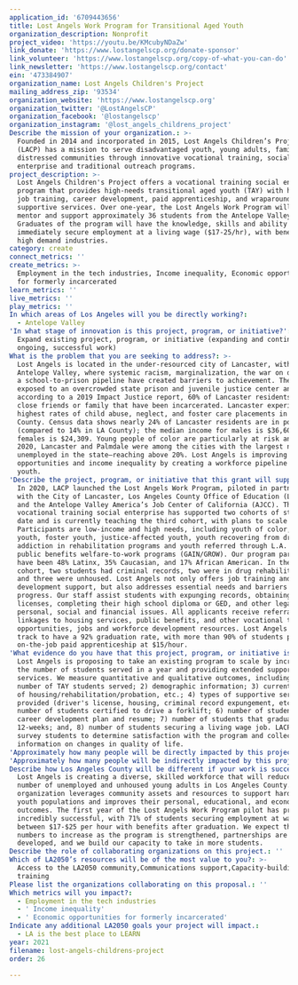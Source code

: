 ```yaml
---
application_id: '6709443656'
title: Lost Angels Work Program for Transitional Aged Youth
organization_description: Nonprofit
project_video: 'https://youtu.be/KMcubyNDaZw'
link_donate: 'https://www.lostangelscp.org/donate-sponsor'
link_volunteer: 'https://www.lostangelscp.org/copy-of-what-you-can-do'
link_newsletter: 'https://www.lostangelscp.org/contact'
ein: '473384907'
organization_name: Lost Angels Children's Project
mailing_address_zip: '93534'
organization_website: 'https://www.lostangelscp.org'
organization_twitter: '@LostAngelsCP'
organization_facebook: '@lostangelscp'
organization_instagram: '@lost_angels_childrens_project'
Describe the mission of your organization.: >-
  Founded in 2014 and incorporated in 2015, Lost Angels Children’s Project
  (LACP) has a mission to serve disadvantaged youth, young adults, families, and
  distressed communities through innovative vocational training, social
  enterprise and traditional outreach programs.
project_description: >-
  Lost Angels Children's Project offers a vocational training social enterprise
  program that provides high-needs transitional aged youth (TAY) with hands-on
  job training, career development, paid apprenticeship, and wraparound
  supportive services. Over one-year, the Lost Angels Work Program will teach,
  mentor and support approximately 36 students from the Antelope Valley.
  Graduates of the program will have the knowledge, skills and ability to
  immediately secure employment at a living wage ($17-25/hr), with benefits, in
  high demand industries.
category: create
connect_metrics: ''
create_metrics: >-
  Employment in the tech industries, Income inequality, Economic opportunities
  for formerly incarcerated
learn_metrics: ''
live_metrics: ''
play_metrics: ''
In which areas of Los Angeles will you be directly working?:
  - Antelope Valley
'In what stage of innovation is this project, program, or initiative?': >-
  Expand existing project, program, or initiative (expanding and continuing
  ongoing, successful work)
What is the problem that you are seeking to address?: >-
  Lost Angels is located in the under-resourced city of Lancaster, within the
  Antelope Valley, where systemic racism, marginalization, the war on drugs, and
  a school-to-prison pipeline have created barriers to achievement. The area is
  exposed to an overcrowded state prison and juvenile justice center and,
  according to a 2019 Impact Justice report, 60% of Lancaster residents have
  close friends or family that have been incarcerated. Lancaster experiences the
  highest rates of child abuse, neglect, and foster care placements in the
  County. Census data shows nearly 24% of Lancaster residents are in poverty
  (compared to 14% in LA County); the median income for males is $36,606 and
  females is $24,309. Young people of color are particularly at risk and, in
  2020, Lancaster and Palmdale were among the cities with the largest number of
  unemployed in the state—reaching above 20%. Lost Angels is improving economic
  opportunities and income inequality by creating a workforce pipeline for
  youth.
'Describe the project, program, or initiative that this grant will support to address the problem identified.': >-
  In 2020, LACP launched the Lost Angels Work Program, piloted in partnership
  with the City of Lancaster, Los Angeles County Office of Education (LACOE),
  and the Antelope Valley America’s Job Center of California (AJCC). The
  vocational training social enterprise has supported two cohorts of students to
  date and is currently teaching the third cohort, with plans to scale up.
  Participants are low-income and high needs, including youth of color, unhoused
  youth, foster youth, justice-affected youth, youth recovering from drug
  addiction in rehabilitation programs and youth referred through L.A. County
  public benefits welfare-to-work programs (GAIN/GROW). Our program participants
  have been 48% Latinx, 35% Caucasian, and 17% African American. In the last
  cohort, two students had criminal records, two were in drug rehabilitation,
  and three were unhoused. Lost Angels not only offers job training and career
  development support, but also addresses essential needs and barriers to
  progress. Our staff assist students with expunging records, obtaining driver’s
  licenses, completing their high school diploma or GED, and other legal,
  personal, social and financial issues. All applicants receive referrals and
  linkages to housing services, public benefits, and other vocational training
  opportunities, jobs and workforce development resources. Lost Angels is on
  track to have a 92% graduation rate, with more than 90% of students placed in
  on-the-job paid apprenticeship at $15/hour.
'What evidence do you have that this project, program, or initiative is or will be successful, and how will you define and measure success?': >-
  Lost Angels is proposing to take an existing program to scale by increasing
  the number of students served in a year and providing extended supportive
  services. We measure quantitative and qualitative outcomes, including: 1)
  number of TAY students served; 2) demographic information; 3) current status
  of housing/rehabilitation/probation, etc.; 4) types of supportive services
  provided (driver's license, housing, criminal record expungement, etc.); 5)
  number of students certified to drive a forklift; 6) number of students with a
  career development plan and resume; 7) number of students that graduate after
  12-weeks; and, 8) number of students securing a living wage job. LACP will
  survey students to determine satisfaction with the program and collect
  information on changes in quality of life.
'Approximately how many people will be directly impacted by this project, program, or initiative?': '76'
'Approximately how many people will be indirectly impacted by this project, program, or initiative?': '250'
Describe how Los Angeles County will be different if your work is successful.: >-
  Lost Angels is creating a diverse, skilled workforce that will reduce the
  number of unemployed and unhoused young adults in Los Angeles County. Our
  organization leverages community assets and resources to support hard-to-reach
  youth populations and improves their personal, educational, and economic
  outcomes. The first year of the Lost Angels Work Program pilot has proven
  incredibly successful, with 71% of students securing employment at wages
  between $17-$25 per hour with benefits after graduation. We expect these
  numbers to increase as the program is strengthened, partnerships are further
  developed, and we build our capacity to take in more students.
Describe the role of collaborating organizations on this project.: ''
Which of LA2050’s resources will be of the most value to you?: >-
  Access to the LA2050 community,Communications support,Capacity-building and
  training
Please list the organizations collaborating on this proposal.: ''
Which metrics will you impact?:
  - Employment in the tech industries
  - ' Income inequality'
  - ' Economic opportunities for formerly incarcerated'
Indicate any additional LA2050 goals your project will impact.:
  - LA is the best place to LEARN
year: 2021
filename: lost-angels-childrens-project
order: 26

---
```

